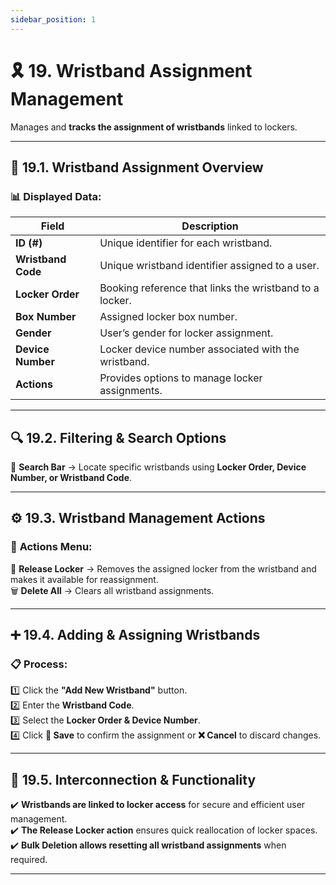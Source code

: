 ```yaml
---
sidebar_position: 1
---
```


# 🎗️ 19. Wristband Assignment Management

Manages and **tracks the assignment of wristbands** linked to lockers.

---

## 📌 19.1. Wristband Assignment Overview

### 📊 Displayed Data:

| Field              | Description                                             |
| ------------------ | ------------------------------------------------------- |
| **ID (#)**         | Unique identifier for each wristband.                   |
| **Wristband Code** | Unique wristband identifier assigned to a user.         |
| **Locker Order**   | Booking reference that links the wristband to a locker. |
| **Box Number**     | Assigned locker box number.                             |
| **Gender**         | User’s gender for locker assignment.                    |
| **Device Number**  | Locker device number associated with the wristband.     |
| **Actions**        | Provides options to manage locker assignments.          |

---

## 🔍 19.2. Filtering & Search Options

🔎 **Search Bar** → Locate specific wristbands using **Locker Order, Device Number, or Wristband Code**.

---

## ⚙️ 19.3. Wristband Management Actions

### 🎯 **Actions Menu:**

🔄 **Release Locker** → Removes the assigned locker from the wristband and makes it available for reassignment.  
🗑️ **Delete All** → Clears all wristband assignments.

---

## ➕ 19.4. Adding & Assigning Wristbands

### 📋 **Process:**

1️⃣ Click the **"Add New Wristband"** button.  
2️⃣ Enter the **Wristband Code**.  
3️⃣ Select the **Locker Order & Device Number**.  
4️⃣ Click **💾 Save** to confirm the assignment or **❌ Cancel** to discard changes.

---

## 🔗 19.5. Interconnection & Functionality

✔️ **Wristbands are linked to locker access** for secure and efficient user management.  
✔️ **The Release Locker action** ensures quick reallocation of locker spaces.  
✔️ **Bulk Deletion allows resetting all wristband assignments** when required.

---

